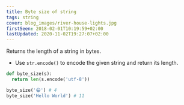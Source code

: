 ```yaml
---
title: Byte size of string
tags: string
cover: blog_images/river-house-lights.jpg
firstSeen: 2018-02-01T10:19:59+02:00
lastUpdated: 2020-11-02T19:27:07+02:00
---
```


Returns the length of a string in bytes.

- Use `str.encode()` to encode the given string and return its length.

```py
def byte_size(s):
  return len(s.encode('utf-8'))
```

```py
byte_size('😀') # 4
byte_size('Hello World') # 11
```
